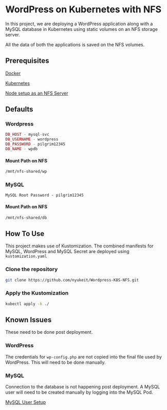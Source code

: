 # WordPress on Kubernetes with NFS

In this project, we are deploying a WordPress application along with a MySQL database in Kubernetes using static volumes on an NFS storage server.

All the data of both the applications is saved on the NFS volumes.

## Prerequisites

[Docker](https://docs.docker.com/engine/install/)

[Kubernetes](https://kubernetes.io/docs/tasks/tools/)

[Node setup as an NFS Server](https://github.com/nyukeit/Wordpress-K8S-NFS/blob/main/NFS%20Storage%20Setup.md)

## Defaults

### Wordpress

```php
DB_HOST - mysql-svc
DB_USERNAME - wordpress
DB_PASSWORD - pilgrim12345
DB_NAME - wpdb
```

#### Mount Path on NFS

```bash
/mnt/nfs-shared/wp
```

### MySQL

```mysql
MySQL Root Password - pilgrim12345
```

#### Mount Path on NFS

```bash
/mnt/nfs-shared/db
```

## How To Use

This project makes use of Kustomization. The combined manifests for MySQL, WordPress and MySQL Secret are deployed using `kustomization.yaml`

### Clone the repository

```bash
git clone https://github.com/nyukeit/Wordpress-K8S-NFS.git
```

### Apply the Kustomization

```bash
kubectl apply -k ./
```

## Known Issues

These need to be done post deployment.

### WordPress

The credentials for `wp-config.php` are not copied into the final file used by WordPress. This will need to be done manually. 

### MySQL

Connection to the database is not happening post deployment. A MySQL user will need to be created manually by logging into the MySQL Pod.

[MySQL User Setup](https://github.com/nyukeit/Wordpress-K8S-NFS/blob/main/MySQL%20User%20Setup.md)

